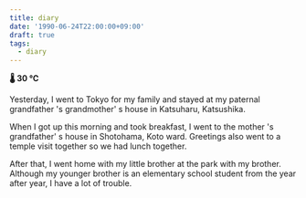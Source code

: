 ```yaml
---
title: diary
date: '1990-06-24T22:00:00+09:00'
draft: true
tags:
  - diary
---
```


**🌡 30 ℃**

Yesterday, I went to Tokyo for my family and stayed at my paternal grandfather 's grandmother' s house in Katsuharu, Katsushika.

When I got up this morning and took breakfast, I went to the mother 's grandfather' s house in Shotohama, Koto ward. Greetings also went to a temple visit together so we had lunch together.

After that, I went home with my little brother at the park with my brother. Although my younger brother is an elementary school student from the year after year, I have a lot of trouble.
